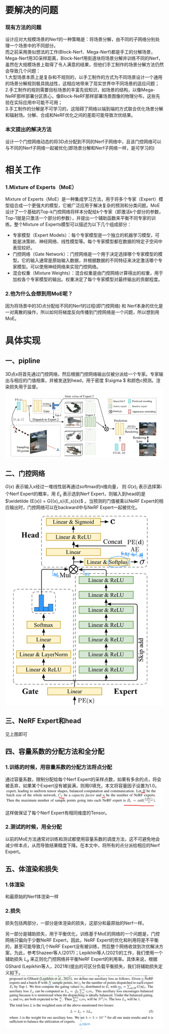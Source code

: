 # 要解决的问题
### 现有方法的问题
设计应对大规模场景的Nerf的一种策略是：将场景分解，由不同的子网络分别处理一个场景中的不同部分。  
而之前采用类似想法的工作(Block-Nerf、Mega-Nerf)都是手工的分解场景，Mega-Nerf用3D采样距离，Block-Nerf用街道块将场景分解并训练不同的Nerf，虽然在大规模场景上取得了令人满意的结果，但他们手工制作的场景分解方法仍然会导致几个问题：  
1.大型场景本质上是复杂和不规则的，以手工制作的方式为不同场景设计一个通用的场景分解规则极具挑战性，这相应地带来了现实世界中不同场景的适应问题；  
2.手工制作的规则需要目标场景的丰富先验知识，如场景的结构，以像Mega-NeRF那样部署分区质心，像Block-NeRF那样部署场景图像的物理分布，这些先验在实际应用中可能不可用；  
3.手工制作的分解是不可学习的，这阻碍了网络以端到端的方式联合优化场景分解和辐射场。分解、合成和NeRF优化之间的差距可能导致次优结果。  
### 本文提出的解决方法
设计一个门控网络动态的将3D点分配到不同的Nerf子网络中，且该门控网络可以与不同的Nerf子网络一起被优化(即场景分解和Nerf子网络一样，是可学习的)

# 相关工作
### 1.Mixture of Experts（MoE）
Mixture of Experts（MoE）是一种集成学习方法，用于将多个专家（Expert）模型组合成一个更强大的模型，它被广泛应用于解决复杂的预测和分类问题。MoE设计了一个基础的Top-k门控网络将样本分配给k个专家（即激活k个部分的参数，Top-1就是只激活一个部分的参数），并提出一个辅助函数来平衡不同专家的训练。整个Mixture of Experts模型可以描述为以下几个组成部分：  
* 专家模型（Expert Models）：每个专家模型是一个独立的机器学习模型，可能是决策树、神经网络、线性模型等。每个专家模型都在数据的特定子空间中表现较好。
* 门控网络（Gate Network）：门控网络是一个用于决定选择哪个专家模型的模型。它的输入通常是原始输入数据，并根据数据的不同特征来决定激活哪个专家模型。可以使用神经网络来实现门控网络。
* 混合权重（Mixture Weights）：混合权重是由门控网络计算得出的权重，用于加权各个专家模型的输出。权重决定了每个专家模型对最终输出的贡献程度。  
### 2.他为什么会想到用MoE呢？
因为将场景中的3D点分配给不同的Nerf的过程(即门控网络) 和 Nerf本身的优化是一对离散的操作，所以如何将梯度反向传播到门控网络是一个问题，所以想到用MoE。

# 具体实现
## 一、pipline
3D点x将首先通过门控网络，然后根据门控网络输出仅被分派给一个专家。专家输出与相应的门值相乘，并被发送到head，用于密度 $\sigma $ 和颜色c预测。渲染损失用于监督。  
![pipline](https://github.com/gjgjgjfff/Nerf_Learn/blob/main/img/Switch-Nerf/pipline.png)  
## 二、门控网络
$G(x)$ 表示输入x经过一堆线性层再通过softmax的n维向量， 则 $G{(x)_i}$ 表示选择第i个Nerf Expert的概率，用 ${E_s}$ 表示选到Nerf Expert，则输入到head的是 $\widetilde {E(x)} = G{(x)_s}{E_s}(x)$ 。当预测的门值被乘以NeRF Expert的相应输出时，门控网络可以在backward中与NeRF Expert一起被优化。  
![Gate-network](https://github.com/gjgjgjfff/Nerf_Learn/blob/main/img/Switch-Nerf/Gate-network.jpg)  
## 三、NeRF Expert和head
见上图即可
## 四、容量系数的分配方法和全分配
### 1.训练的时候，用容量系数的分配方法将点分配
通过容量系数，限制分配给每个Nerf Expert的采样点数，如果有多余的点，将会被丢弃，如果某个Expert没有被装满，则用0填充，本文将容量因子设置为1.0。  
![capacity-factor](https://github.com/gjgjgjfff/Nerf_Learn/blob/main/img/Switch-Nerf/capacity-factor.png)  
这样做保证了每个Nerf Expert有相同维度的Tensor。
### 2.测试的时候，用全分配
以前的MoE方法通常对训练和测试都使用容量系数的调度方法，这不可避免地会减少样本点，从而导致结果精度下降。在本文中，将所有的点分派给相应的Nerf Expert。
## 五、体渲染和损失
### 1.体渲染
和最原始的Nerf体渲染一样
### 2.损失
损失包括两部分，一部分是体渲染的损失，这部分和最原始的Nerf一样。  

另一部分是辅助损失，用于平衡优化，训练基于MoE的网络的一个问题是，门控网络只偏向于少数NeRF Expert，因此，NeRF Expert的优化和利用将是不平衡的，甚至可能导致几个NeRF Expert没有被训练，然后整个网络收敛到次优解决方案，为此，参考Shazeer等人(2017)；Lepikhin等人(2021)的工作，我们使用一个辅助损失 ${L_a}$ 来正则化门控网络并平衡NeRF Expert的利用率。具体来说，根据GShard (Lepikhin等人，2021年)提出的可区分负载平衡损失，我们将辅助损失定义如下。  
![loss](https://github.com/gjgjgjfff/Nerf_Learn/blob/main/img/Switch-Nerf/loss.jpg)  
